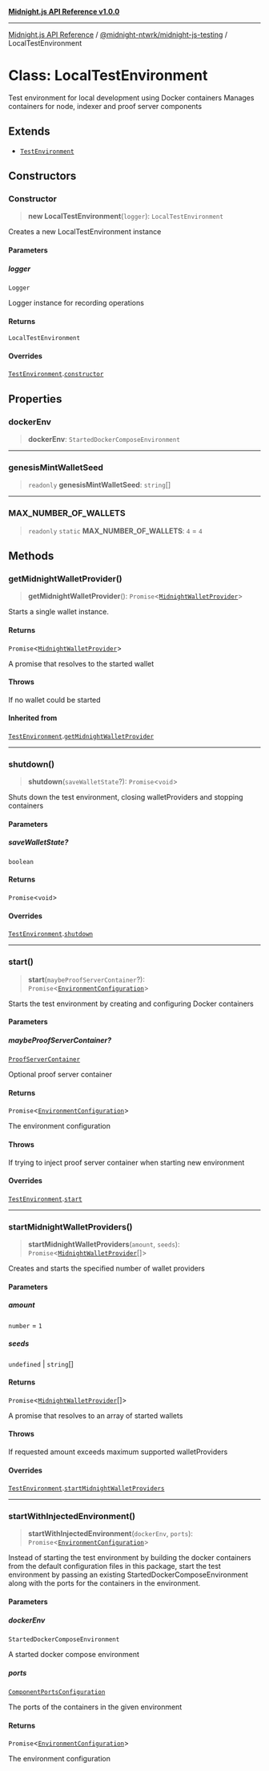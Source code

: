 [**Midnight.js API Reference v1.0.0**](../../../README.md)

***

[Midnight.js API Reference](../../../packages.md) / [@midnight-ntwrk/midnight-js-testing](../README.md) / LocalTestEnvironment

# Class: LocalTestEnvironment

Test environment for local development using Docker containers
Manages containers for node, indexer and proof server components

## Extends

- [`TestEnvironment`](TestEnvironment.md)

## Constructors

### Constructor

> **new LocalTestEnvironment**(`logger`): `LocalTestEnvironment`

Creates a new LocalTestEnvironment instance

#### Parameters

##### logger

`Logger`

Logger instance for recording operations

#### Returns

`LocalTestEnvironment`

#### Overrides

[`TestEnvironment`](TestEnvironment.md).[`constructor`](TestEnvironment.md#constructor)

## Properties

### dockerEnv

> **dockerEnv**: `StartedDockerComposeEnvironment`

***

### genesisMintWalletSeed

> `readonly` **genesisMintWalletSeed**: `string`[]

***

### MAX\_NUMBER\_OF\_WALLETS

> `readonly` `static` **MAX\_NUMBER\_OF\_WALLETS**: `4` = `4`

## Methods

### getMidnightWalletProvider()

> **getMidnightWalletProvider**(): `Promise`\<[`MidnightWalletProvider`](MidnightWalletProvider.md)\>

Starts a single wallet instance.

#### Returns

`Promise`\<[`MidnightWalletProvider`](MidnightWalletProvider.md)\>

A promise that resolves to the started wallet

#### Throws

If no wallet could be started

#### Inherited from

[`TestEnvironment`](TestEnvironment.md).[`getMidnightWalletProvider`](TestEnvironment.md#getmidnightwalletprovider)

***

### shutdown()

> **shutdown**(`saveWalletState`?): `Promise`\<`void`\>

Shuts down the test environment, closing walletProviders and stopping containers

#### Parameters

##### saveWalletState?

`boolean`

#### Returns

`Promise`\<`void`\>

#### Overrides

[`TestEnvironment`](TestEnvironment.md).[`shutdown`](TestEnvironment.md#shutdown)

***

### start()

> **start**(`maybeProofServerContainer`?): `Promise`\<[`EnvironmentConfiguration`](../interfaces/EnvironmentConfiguration.md)\>

Starts the test environment by creating and configuring Docker containers

#### Parameters

##### maybeProofServerContainer?

[`ProofServerContainer`](../interfaces/ProofServerContainer.md)

Optional proof server container

#### Returns

`Promise`\<[`EnvironmentConfiguration`](../interfaces/EnvironmentConfiguration.md)\>

The environment configuration

#### Throws

If trying to inject proof server container when starting new environment

#### Overrides

[`TestEnvironment`](TestEnvironment.md).[`start`](TestEnvironment.md#start)

***

### startMidnightWalletProviders()

> **startMidnightWalletProviders**(`amount`, `seeds`): `Promise`\<[`MidnightWalletProvider`](MidnightWalletProvider.md)[]\>

Creates and starts the specified number of wallet providers

#### Parameters

##### amount

`number` = `1`

##### seeds

`undefined` | `string`[]

#### Returns

`Promise`\<[`MidnightWalletProvider`](MidnightWalletProvider.md)[]\>

A promise that resolves to an array of started wallets

#### Throws

If requested amount exceeds maximum supported walletProviders

#### Overrides

[`TestEnvironment`](TestEnvironment.md).[`startMidnightWalletProviders`](TestEnvironment.md#startmidnightwalletproviders)

***

### startWithInjectedEnvironment()

> **startWithInjectedEnvironment**(`dockerEnv`, `ports`): `Promise`\<[`EnvironmentConfiguration`](../interfaces/EnvironmentConfiguration.md)\>

Instead of starting the test environment by building the docker containers
from the default configuration files in this package, start the test environment
by passing an existing StartedDockerComposeEnvironment along with the
ports for the containers in the environment.

#### Parameters

##### dockerEnv

`StartedDockerComposeEnvironment`

A started docker compose environment

##### ports

[`ComponentPortsConfiguration`](../type-aliases/ComponentPortsConfiguration.md)

The ports of the containers in the given environment

#### Returns

`Promise`\<[`EnvironmentConfiguration`](../interfaces/EnvironmentConfiguration.md)\>

The environment configuration
